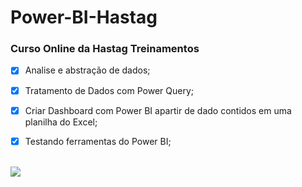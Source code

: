 # Power-BI-Hastag

### Curso Online da Hastag Treinamentos 
- [x] Analise e abstração de dados;
- [x] Tratamento de Dados com Power Query;
- [x] Criar Dashboard com Power BI apartir de dado contidos em uma planilha do Excel;
- [x] Testando ferramentas do Power BI;


<div  style="display: inline_block"><br>
  <img src="https://user-images.githubusercontent.com/69882736/222617691-55c1c8be-547f-408d-b51a-9226b3304cad.png"/>  
</div> 
